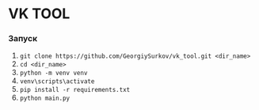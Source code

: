 # VK TOOL

### Запуск
1. `git clone https://github.com/GeorgiySurkov/vk_tool.git <dir_name>`
2. `cd <dir_name>`
3. `python -m venv venv`
4. `venv\scripts\activate`
5. `pip install -r requirements.txt`
6. `python main.py`
